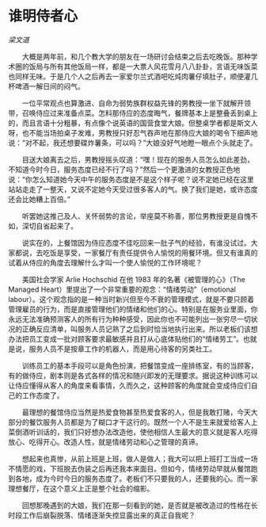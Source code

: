 # 谁明侍者心

*梁文道*

　　大概是两年前，和几个教大学的朋友在一场研讨会结束之后去吃晚饭。那种学术圈的饭局与所有其他饭局一样，都是一大票人风花雪月八八卦卦，言语无味饭菜也同样无味。于是几个人之后再去一家爱尔兰式酒吧吃炖肉薯仔填肚子，顺便灌几杯啤酒一解日间的闷气。

　　一位平常观点也算激进、自命为弱势族群权益先锋的男教授一坐下就解开领带，召唤侍应过来准备点菜。怎料那侍应的态度晦气，餐牌基本上是整叠丢到桌上的，而且言语十分粗暴，有点像个说英语的国营食堂大娘。但整桌学者都是斯文人呀，也不能当场拍桌子发难，男教授只好忍气吞声地在那侍应大娘的喝令下细声地说：“对不起，我还想要碟炸薯条，可以吗？”大娘没好气地瞪一眼点个头就走了。

　　目送大娘离去之后，男教授摇头叹道：“嘿！现在的服务人员怎么如此差劲，不知道今时今日，服务态度已经不行了吗？”然后一个更激进的女教授正色地说：“你怎么知道她今天中午的服务态度是不是这个样子呢？说不定她已经在这里站站走走了一整天，又说不定她今天受过很多客人的气。换了我们是她，或许态度还会比她糟上百倍。”

　　听罢她这推己及人、关怀弱势的言论，举座莫不称善，那位男教授更是自愧不如，深切自省起来了。

　　说实在的，上餐馆因为侍应态度不佳吃回来一肚子气的经验，有谁没试过。大家都说，去吃饭是享受，一家餐厅有责任提供令人愉悦的用餐环境。但又有谁真的试着从侍应的角度去理解什么才叫一个使人愉悦的工作环境呢？

　　美国社会学家 Arlie Hochschid 在他 1983 年的名著《被管理的心》（The Managed Heart）里提出了一个非常重要的观念：“情绪劳动”（emotional labour）。这个观念指的是一种当时新兴但至今不衰的管理模式，就是不要只顾着管理雇员的行为，而是直接管理他们的情绪和他们的心。特别是在服务业里面，你永远无法准确预测客人的所有行为种种感受，因此你也不可能列出一张穷尽一切状况的正确反应清单，叫服务人员记熟了之后到时恰当地执行出来。所以老板们该想办法把员工变成一批对顾客要求最敏感并且打从心底体贴他们的“情绪劳工”。也就是说，服务人员不是按章工作的机器人，而是用心待客的另类社工。

　　训练员工的基本手段可以是角色扮演，把餐馆变成一座排练室，有的当顾客，有的做侍应，剧本则是各式各样的情况和随兴即发的无理要求。据说这种训练可以让侍应懂得从客人的角度来看事情，久而久之，这种顾客的角度就会变成侍应们自己的工作态度了。

　　最理想的餐馆侍应当然是热爱食物甚至热爱食客的人，但是我敢打赌，今天大部分的餐饮服务人员都是为了糊口才干这行的。既然一个人不是生来就爱给客人上菜倒酒听训话的，我们只好想办法改造他，使他相信人生最大的意义就是客人吃得放心、吃得开心。改造人性，就是情绪劳动和心之管理的真谛。

　　想起来也真惨，从前上班是上班，做人是做人；我大可以把上班打工当成一场不情愿的戏，下班脱去伪装之后再还我本来面目。但如今，情绪劳动早就从餐馆跑到各地，成为今时今日的服务态度了。老板们不只要我的人，还要我的心。而一家理想餐厅，在这个意义上正是整个社会的缩影。

　　回想那晚遇到的大娘，我们在那一刻看到的她，是否就是被改造过的性格在长时段工作后崩裂脱落、情绪逐渐失控显露出来的真正自我呢？